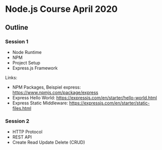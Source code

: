 # Node.js Course April 2020

## Outline

### Session 1
* Node Runtime
* NPM
* Project Setup
* Express.js Framework

Links:
* NPM Packages, Beispiel express: https://www.npmjs.com/package/express
* Express Hello World: https://expressjs.com/en/starter/hello-world.html
* Express Static Middleware: https://expressjs.com/en/starter/static-files.html



### Session 2
* HTTP Protocol
* REST API
* Create Read Update Delete (CRUD)
